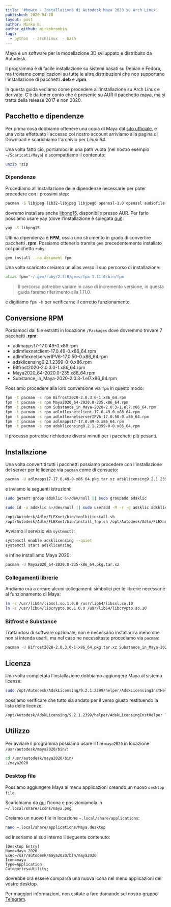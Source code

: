 ```yaml
---
title: '#howto - Installazione di Autodesk Maya 2020 su Arch Linux'
published: 2020-04-18
layout: post
author: Mirko B.
author_github: mirkobrombin
tags:
  - python  - archlinux  - bash
---
```

Maya è un software per la modellazione 3D sviluppato e distribuito da Autodesk.

Il programma è di facile installazione su sistemi basati su Debian e Fedora, ma troviamo complicazioni su tutte le altre distribuzioni che non supportano l'installazione di pacchetti **.deb** e **.rpm**.

In questa guida vediamo come procedere all'installazione su Arch Linux e derivate. C'è da tener conto che è presente su AUR il pacchetto <a href="https://aur.archlinux.org/packages/maya/">maya</a>, ma si tratta della release 2017 e non 2020.

## Pacchetto e dipendenze
Per prima cosa dobbiamo ottenere una copia di Maya dal <a href="https://manage.autodesk.com/products/maya">sito ufficiale</a>, e una volta effettuato l'accesso col nostro account arriviamo alla pagina di Download e scarichiamo l'archivio per *Linux 64*.

Una volta fatto ciò, portiamoci in una path vuota (nel nostro esempio `~/Scaricati/Maya`) e scompattiamo il contenuto:

```bash
unzip *zip
```

### Dipendenze
Procediamo all'installazione delle dipendenze necessarie per poter procedere con i prossimi step:

```bash
pacman -S libjpeg lib32-libjpeg libjpeg6 openssl-1.0 openssl audiofile xorg-fonts-misc libxp python2 python2-backports ld-lsb lsb-release cpio xorg-fonts-100dpi xorg-fonts-75dpi xorg-fonts gsfonts adobe-source-code-pro-fonts xorg-xlsfonts xorg-fonts-type1 libtiff ruby
```

dovremo installare anche <a href="https://aur.archlinux.org/packages/libpng15/">libpng15</a>, disponibile presso AUR. Per farlo possiamo usare yay (dove l'installazione è spiegata <a href="https://linuxhub.it/articles/howto-introduzione-alla-aur-e-aur-helper#title2">qui</a>):

```bash
yay -S libpng15
```

Ultima dipendenza è **FPM**, ossia uno strumento in grado di convertire pacchetti **.rpm**. Possiamo ottenerlo tramite `gem` precedentemente installato col pacchetto `ruby`:

```bash
gem install --no-document fpm
```

Una volta scaricato creiamo un alias verso il suo percorso di installazione:

```bash
alias fpm="~/.gem/ruby/2.7.0/gems/fpm-1.11.0/bin/fpm
```

> Il percorso potrebbe variare in caso di incremento versione, in questa guida faremo riferimento alla 1.11.0.

e digitiamo `fpm -h` per verificarne il corretto funzionamento.


## Conversione RPM
Portiamoci dai file estratti in locazione `/Packages` dove dovremmo trovare 7 pacchetti **.rpm**:

- adlmapps17-17.0.49-0.x86.rpm
- adlmflexnetclient-17.0.49-0.x86_64.rpm
- adlmflexnetserverIPV6-17.0.50-0.x86_64.rpm
- adsklicensing9.2.1.2399-0-0.x86.rpm
- Bitfrost2020-2.0.3.0-1.x86_64.rpm
- Maya2020_64-2020.0-235.x86_64.rpm
- Substance_in_Maya-2020-2.0.3-1.el7.x86_64.rpm

Possiamo procedere alla loro conversione via `fpm` in questo modo:

```bash
fpm -t pacman -s rpm Bifrost2020-2.0.3.0-1.x86_64.rpm 
fpm -t pacman -s rpm Maya2020_64-2020.0-235.x86_64.rpm 
fpm -t pacman -s rpm Substance_in_Maya-2020-2.0.3-1.el7.x86_64.rpm
fpm -t pacman -s rpm adlmflexnetclient-17.0.49-0.x86_64.rpm 
fpm -t pacman -s rpm adlmflexnetserverIPV6-17.0.50-0.x86_64.rpm 
fpm -t pacman -s rpm adlmapps17-17.0.49-0.x86_64.rpm 
fpm -t pacman -s rpm adsklicensing9.2.1.2399-0-0.x86_64.rpm
```

il processo potrebbe richiedere diversi minuti per i pacchetti più pesanti.

## Installazione
Una volta convertiti tutti i pacchetti possiamo procedere con l'installazione del server per le licenze via `pacman` come di consueto:

```bash
pacman -U adlmapps17-17.0.49-0-x86_64.pkg.tar.xz adsklicensing9.2.1.2399-0-0-x86_64.pkg.tar.xz adlmflexnetserverIPV6-17.0.50-0-x86_64.pkg.tar.xz adlmflexnetclient-17.0.49-0-x86_64.pkg.tar.xz
```

e inviamo le seguenti istruzioni:

```bash
sudo getent group adsklic &>/dev/null || sudo groupadd adsklic

sudo id -u adsklic &>/dev/null || sudo useradd -M -r -g adsklic adsklic -d / -s /usr/bin/nologin 

/opt/Autodesk/Adlm/FLEXnet/bin/toolkitinstall.sh
/opt/Autodesk/Adlm/FLEXnet/bin/install_fnp.sh /opt/Autodesk/Adlm/FLEXnet/bin/FNPLicensingService

```

Avviamo il servizio via `systemctl`:

```bash
systemctl enable adsklicensing --quiet
systemctl start adsklicensing
```

e infine installiamo Maya 2020:
```bash
pacman -U Maya2020_64-2020.0-235-x86_64.pkg.tar.xz
```

### Collegamenti librerie
Andiamo ora a creare alcuni collegamenti simbolici per le librerie necessarie al funzionamento di Maya:

```bash
ln -s /usr/lib64/libssl.so.1.0.0 /usr/lib64/libssl.so.10
ln -s /usr/lib64/libcrypto.so.1.0.0 /usr/lib64/libcrypto.so.10
```

### Bitfrost e Substance
Trattandosi di software opzionale, non è necessario installarli a meno che non si intenda usarli, ma nel caso ne necessitaste procediamo via `pacman`:

```bash
pacman -U Bifrost2020-2.0.3.0-1-x86_64.pkg.tar.xz Substance_in_Maya-2020-2.0.3-1.el7-x86_64.pkg.tar.xz
```

## Licenza
Una volta completata l'installazione dobbiamo aggiungere Maya al sistema licenze:

```bash
sudo /opt/Autodesk/AdskLicensing/9.2.1.2399/helper/AdskLicensingInstHelper register -pk 657L1 -pv 2020.0.0.F -el EN_US -cf /var/opt/Autodesk/Adlm/Maya2020/MayaConfig.pit
```

possiamo verificare che tutto sia andato per il verso giusto restituendo la lista delle licenze:

```bash
/opt/Autodesk/AdskLicensing/9.2.1.2399/helper/AdskLicensingInstHelper list
```

## Utilizzo
Per avviare il programma possiamo usare il file `maya2020` in locazione `/usr/autodesk/maya2020/bin/`:

```bash
cd /usr/autodesk/maya2020/bin/
./maya2020
```

### Desktop file
Possiamo aggiungere Maya al menu applicazioni creando un nuovo `desktop file`.

Scarichiamo da <a href="https://i.imgur.com/Tq3ReZ0.jpg">qui</a> l'icona e posizioniamola in `~/.local/share/icons/maya.png`.

Creiamo un nuovo file in locazione `~.local/share/applications`:

```bash
nano ~.local/share/applications/Maya.desktop
```

ed inseriamo al suo interno il seguente contenuto:
```
[Desktop Entry]
Name=Maya 2020
Exec=/usr/autodesk/maya2020/bin/maya2020
Icon=maya
Type=Application
Categories=Utility;
```

dovrebbe ora essere comparsa una nuova icona nel menu applicazioni del vostro desktop.

Per maggiori informazioni, non esitate a fare domande sul nostro [gruppo Telegram](https://t.me/linuxpeople).
